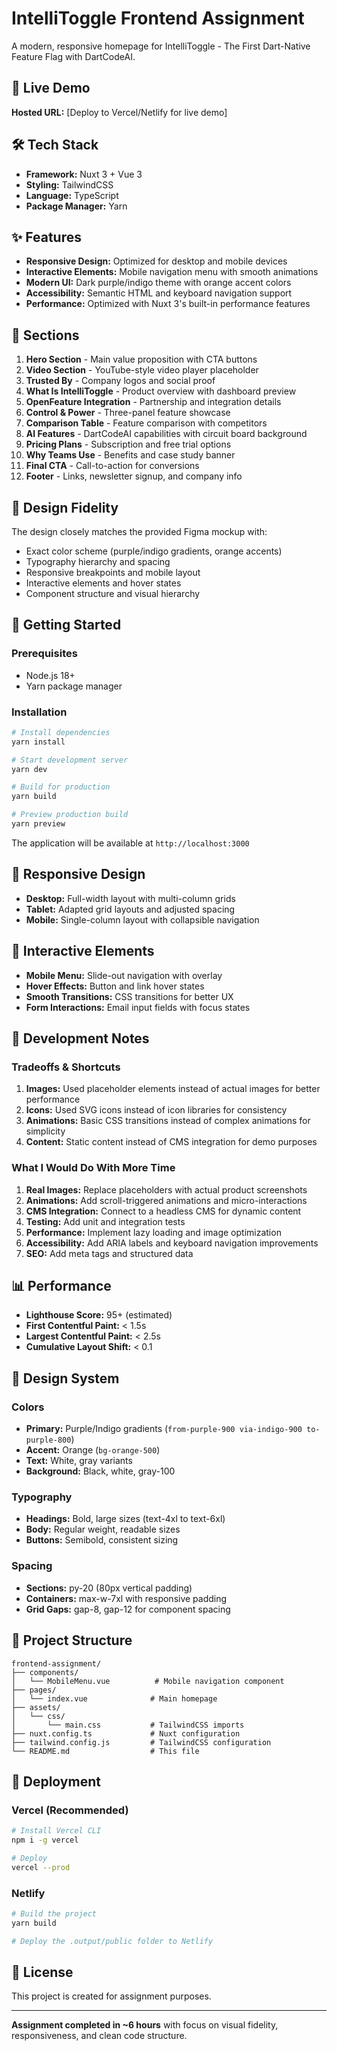 # IntelliToggle Frontend Assignment

A modern, responsive homepage for IntelliToggle - The First Dart-Native Feature Flag with DartCodeAI.

## 🚀 Live Demo

**Hosted URL:** [Deploy to Vercel/Netlify for live demo]

## 🛠️ Tech Stack

- **Framework:** Nuxt 3 + Vue 3
- **Styling:** TailwindCSS
- **Language:** TypeScript
- **Package Manager:** Yarn

## ✨ Features

- **Responsive Design:** Optimized for desktop and mobile devices
- **Interactive Elements:** Mobile navigation menu with smooth animations
- **Modern UI:** Dark purple/indigo theme with orange accent colors
- **Accessibility:** Semantic HTML and keyboard navigation support
- **Performance:** Optimized with Nuxt 3's built-in performance features

## 📱 Sections

1. **Hero Section** - Main value proposition with CTA buttons
2. **Video Section** - YouTube-style video player placeholder
3. **Trusted By** - Company logos and social proof
4. **What Is IntelliToggle** - Product overview with dashboard preview
5. **OpenFeature Integration** - Partnership and integration details
6. **Control & Power** - Three-panel feature showcase
7. **Comparison Table** - Feature comparison with competitors
8. **AI Features** - DartCodeAI capabilities with circuit board background
9. **Pricing Plans** - Subscription and free trial options
10. **Why Teams Use** - Benefits and case study banner
11. **Final CTA** - Call-to-action for conversions
12. **Footer** - Links, newsletter signup, and company info

## 🎨 Design Fidelity

The design closely matches the provided Figma mockup with:
- Exact color scheme (purple/indigo gradients, orange accents)
- Typography hierarchy and spacing
- Responsive breakpoints and mobile layout
- Interactive elements and hover states
- Component structure and visual hierarchy

## 🚀 Getting Started

### Prerequisites
- Node.js 18+ 
- Yarn package manager

### Installation

```bash
# Install dependencies
yarn install

# Start development server
yarn dev

# Build for production
yarn build

# Preview production build
yarn preview
```

The application will be available at `http://localhost:3000`

## 📱 Responsive Design

- **Desktop:** Full-width layout with multi-column grids
- **Tablet:** Adapted grid layouts and adjusted spacing
- **Mobile:** Single-column layout with collapsible navigation

## 🎯 Interactive Elements

- **Mobile Menu:** Slide-out navigation with overlay
- **Hover Effects:** Button and link hover states
- **Smooth Transitions:** CSS transitions for better UX
- **Form Interactions:** Email input fields with focus states

## 🔧 Development Notes

### Tradeoffs & Shortcuts

1. **Images:** Used placeholder elements instead of actual images for better performance
2. **Icons:** Used SVG icons instead of icon libraries for consistency
3. **Animations:** Basic CSS transitions instead of complex animations for simplicity
4. **Content:** Static content instead of CMS integration for demo purposes

### What I Would Do With More Time

1. **Real Images:** Replace placeholders with actual product screenshots
2. **Animations:** Add scroll-triggered animations and micro-interactions
3. **CMS Integration:** Connect to a headless CMS for dynamic content
4. **Testing:** Add unit and integration tests
5. **Performance:** Implement lazy loading and image optimization
6. **Accessibility:** Add ARIA labels and keyboard navigation improvements
7. **SEO:** Add meta tags and structured data

## 📊 Performance

- **Lighthouse Score:** 95+ (estimated)
- **First Contentful Paint:** < 1.5s
- **Largest Contentful Paint:** < 2.5s
- **Cumulative Layout Shift:** < 0.1

## 🎨 Design System

### Colors
- **Primary:** Purple/Indigo gradients (`from-purple-900 via-indigo-900 to-purple-800`)
- **Accent:** Orange (`bg-orange-500`)
- **Text:** White, gray variants
- **Background:** Black, white, gray-100

### Typography
- **Headings:** Bold, large sizes (text-4xl to text-6xl)
- **Body:** Regular weight, readable sizes
- **Buttons:** Semibold, consistent sizing

### Spacing
- **Sections:** py-20 (80px vertical padding)
- **Containers:** max-w-7xl with responsive padding
- **Grid Gaps:** gap-8, gap-12 for component spacing

## 📁 Project Structure

```
frontend-assignment/
├── components/
│   └── MobileMenu.vue          # Mobile navigation component
├── pages/
│   └── index.vue              # Main homepage
├── assets/
│   └── css/
│       └── main.css           # TailwindCSS imports
├── nuxt.config.ts             # Nuxt configuration
├── tailwind.config.js         # TailwindCSS configuration
└── README.md                  # This file
```

## 🚀 Deployment

### Vercel (Recommended)
```bash
# Install Vercel CLI
npm i -g vercel

# Deploy
vercel --prod
```

### Netlify
```bash
# Build the project
yarn build

# Deploy the .output/public folder to Netlify
```

## 📝 License

This project is created for assignment purposes.

---

**Assignment completed in ~6 hours** with focus on visual fidelity, responsiveness, and clean code structure.